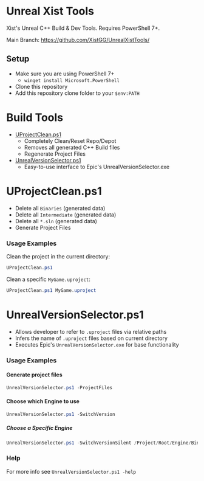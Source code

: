 
# Unreal Xist Tools

Xist's Unreal C++ Build & Dev Tools.  Requires PowerShell 7+.

Main Branch: https://github.com/XistGG/UnrealXistTools/


## Setup

- Make sure you are using PowerShell 7+
  - `winget install Microsoft.PowerShell`
- Clone this repository
- Add this repository clone folder to your `$env:PATH`


# Build Tools

- [UProjectClean.ps1](#uprojectcleanps1)
  - Completely Clean/Reset Repo/Depot
  - Removes all generated C++ Build files
  - Regenerate Project Files
- [UnrealVersionSelector.ps1](#unrealversionselectorps1)
  - Easy-to-use interface to Epic's UnrealVersionSelector.exe


# UProjectClean.ps1

- Delete all `Binaries` (generated data)
- Delete all `Intermediate` (generated data)
- Delete all `*.sln` (generated data)
- Generate Project Files

### Usage Examples

Clean the project in the current directory:

```powershell
UProjectClean.ps1
```

Clean a specific `MyGame.uproject`:

```powershell
UProjectClean.ps1 MyGame.uproject
```


# UnrealVersionSelector.ps1

- Allows developer to refer to `.uproject` files via relative paths
- Infers the name of `.uproject` files based on current directory
- Executes Epic's `UnrealVersionSelector.exe` for base functionality


### Usage Examples

#### Generate project files

```powershell
UnrealVersionSelector.ps1 -ProjectFiles
```

#### Choose which Engine to use

```powershell
UnrealVersionSelector.ps1 -SwitchVersion
```

##### Choose a Specific Engine

```powershell
UnrealVersionSelector.ps1 -SwitchVersionSilent /Project/Root/Engine/Binaries/../..
```


### Help

For more info see `UnrealVersionSelector.ps1 -help`
